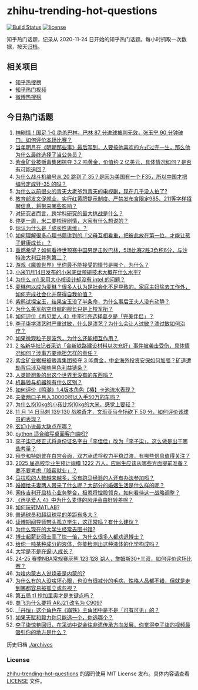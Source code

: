 # zhihu-trending-hot-questions

[![Build Status](https://github.com/justjavac/zhihu-trending-hot-questions/workflows/ci/badge.svg?branch=master)](https://github.com/justjavac/zhihu-trending-hot-questions/actions)
[![license](https://img.shields.io/github/license/justjavac/zhihu-trending-hot-questions)](https://github.com/justjavac/zhihu-trending-hot-questions/blob/master/LICENSE)

知乎热门话题，记录从 2020-11-24
日开始的知乎热门话题。每小时抓取一次数据，按天[归档](./archives)。

## 相关项目

- [知乎热搜榜](https://github.com/justjavac/zhihu-trending-top-search)
- [知乎热门视频](https://github.com/justjavac/zhihu-trending-hot-video)
- [微博热搜榜](https://github.com/justjavac/weibo-trending-hot-search)

## 今日热门话题

<!-- BEGIN -->
<!-- 最后更新时间 Fri Nov 15 2024 06:07:05 GMT+0800 (China Standard Time) -->

1. [神剧情！国足 1-0 绝杀巴林，巴林 87 分进球被判无效，张玉宁 90 分钟破门，如何评价本场比赛？](https://www.zhihu.com/question/4151385916)
1. [当年明月在《明朝那些事》最后写到，人要按他喜欢的方式过完一生，那么他为什么最终选择了当公务员？](https://www.zhihu.com/question/2437902453)
1. [紫金矿业被贩毒集团掠夺 3.2 吨黄金，价值约 2 亿美元，具体情况如何？是否有可能追回？](https://www.zhihu.com/question/4136793152)
1. [为什么战斗机编号从 20 跳到了 35？是因为美国有一个 F35，所以中国才把编号定成歼-35 的吗？](https://www.zhihu.com/question/3238118529)
1. [为什么以前很火的青天大老爷包青天的电视剧，现在几乎没人拍了?](https://www.zhihu.com/question/658879155)
1. [教育部发文促就业，实行红黄牌提示制度、严禁发布含限定985、211等字样招聘信息，将带来哪些影响？](https://www.zhihu.com/question/4053638636)
1. [对研究者而言，跨学科研究的最大挑战是什么？](https://www.zhihu.com/question/384121469)
1. [停更一周，米二要梳理剧情，大家有什么想说的？](https://www.zhihu.com/question/3985574766)
1. [你认为什么是「成长性思维」？](https://www.zhihu.com/question/1801604139)
1. [如何理解很多心理书籍讲到的「父母互相看重，把彼此放在第一位，才能让孩子健康成长」？](https://www.zhihu.com/question/3915676501)
1. [重燃希望？如何看待世预赛中国男足击败巴林，5场比赛2胜3负积6分，与沙特澳大利亚并列第二？](https://www.zhihu.com/question/4186936773)
1. [游戏《魔兽世界》里你最不能接受的情节是哪个，为什么？](https://www.zhihu.com/question/534828543)
1. [小米11月14日发布的小米底盘预研技术大概在什么水平?](https://www.zhihu.com/question/4127325253)
1. [为什么 m1 采用大小核设计却没有 intel 的问题？](https://www.zhihu.com/question/569563024)
1. [麦琳何以成为麦琳？很多人认为是社会化不足导致的，家庭主妇除去工作外，如何完成社会化并获得自我价值？](https://www.zhihu.com/question/3948548778)
1. [紫鹃试探宝玉，结果宝玉没了半条命，为什么事后王夫人没有动静？](https://www.zhihu.com/question/653719771)
1. [为什么美军航空母舰的舰长只是上校军衔？](https://www.zhihu.com/question/657862635)
1. [如何评价《再见爱人 4》中李行亮选择葛夕是「完美伴侣」？](https://www.zhihu.com/question/4157378635)
1. [李子柒学漆艺时严重过敏，什么是漆艺？为什么会让人过敏？漆过敏如何治疗？](https://www.zhihu.com/question/4052529179)
1. [如果微观粒子是波包，为什么还能相互作用？](https://www.zhihu.com/question/482009022)
1. [2 名新华社记者采访「合新铁路建设材料以次充好」事件被袭击受伤，具体情况如何？涉事方要承担怎样的责任？](https://www.zhihu.com/question/4160071741)
1. [紫金矿业据报被贩毒集团掠夺 3 吨黄金，中企海外投资安保如何加强？矿道遭劫背后涉及哪些黑色利益链条？](https://www.zhihu.com/question/4137824270)
1. [人类能想象的出这个世界里没有的东西吗？](https://www.zhihu.com/question/609615959)
1. [机器狼与机器狗有什么区别？](https://www.zhihu.com/question/3940046854)
1. [如何评价《鸣潮》1.4版本角色【椿】卡池流水表现？](https://www.zhihu.com/question/4153933000)
1. [夫妻两口子月入30000可以入手50万的车吗？](https://www.zhihu.com/question/4071758466)
1. [为什么抱10kg的小孩比抱10kg的大米，感觉上要轻？](https://www.zhihu.com/question/2445357217)
1. [11 月 14 日马刺 139:130 战胜奇才，文班亚马全场砍下 50 分，如何评价该球员的表现？](https://www.zhihu.com/question/4127300223)
1. [玄幻小说最大缺点在哪？](https://www.zhihu.com/question/423254691)
1. [python 适合编写桌面客户端吗?](https://www.zhihu.com/question/674108851)
1. [李子柒已经正式将身份证名字由「李佳佳」改为「李子柒」，这么做是出于哪些考量？](https://www.zhihu.com/question/4051142109)
1. [拜登和特朗普在白宫会面，双方承诺将权力平稳过渡，有哪些信息值得关注？](https://www.zhihu.com/question/3726349282)
1. [2025 届高校毕业生预计规模 1222 万人，应届生应该从哪些方面提前准备？要不要考虑「降薪就业」？](https://www.zhihu.com/question/4120887628)
1. [马拉松的人数越来越多，没有跑马经验的人还有办法参加吗？](https://www.zhihu.com/question/1313646659)
1. [婚姻给夫妻两人带来了什么呢？大部分的婚姻生活是什么样的呢？](https://www.zhihu.com/question/4087962955)
1. [网传吉利开启核心业务整合，极氪将控股领克，如何看待这一战略调整？](https://www.zhihu.com/question/4123446652)
1. [《再见爱人 4》中为什么麦琳的风评会由好转差呢？](https://www.zhihu.com/question/2221253556)
1. [如何玩转MATLAB?](https://www.zhihu.com/question/3875481782)
1. [普通球员和超级球星的差距有多大？](https://www.zhihu.com/question/336981070)
1. [读博期间导师带头孤立学生，这正常吗？有什么建议？](https://www.zhihu.com/question/3838418797)
1. [为什么现在的大学生经常去图书馆?](https://www.zhihu.com/question/726170759)
1. [博士起薪比硕士高了快一倍，为什么很多人都劝退博士？](https://www.zhihu.com/question/802629432)
1. [给你一吨某种成分的液体，你能检测出这种液体的化学构成吗？](https://www.zhihu.com/question/3924964626)
1. [大学是不是在逼i人成长？](https://www.zhihu.com/question/3594740060)
1. [24-25 赛季NBA常规赛灰熊 123:128 湖人，詹姆斯30+三双，如何评价这场比赛？](https://www.zhihu.com/question/4123536502)
1. [为啥内蒙古人说烧麦是内蒙的?](https://www.zhihu.com/question/3543699200)
1. [为什么有的人没啥坏心眼，也没有很减分的毛病，性格人品都不错，但就是走到哪都容易被孤立或忽视？](https://www.zhihu.com/question/2322399764)
1. [第五局 t1 抢加里奥才是关键点吗？](https://www.zhihu.com/question/3271909366)
1. [商飞为什么要将 ARJ21 改名为 C909?](https://www.zhihu.com/question/1612303148)
1. [「丹恒」这个角色在《崩铁》主角团中是不是「可有可无」的？](https://www.zhihu.com/question/3700172454)
1. [如果天赋和毅力你只能选一个，你选哪个？](https://www.zhihu.com/question/3763908983)
1. [李子柒惊艳回归，在采访中说会往非遗传承方向发展，你觉得李子柒的视频最吸引你的地方是什么？](https://www.zhihu.com/question/4051730364)

<!-- END -->

历史归档 [./archives](./archives)

### License

[zhihu-trending-hot-questions](https://github.com/justjavac/zhihu-trending-hot-questions)
的源码使用 MIT License 发布。具体内容请查看 [LICENSE](./LICENSE) 文件。
